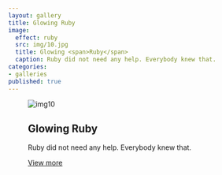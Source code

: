 ```yaml
---
layout: gallery
title: Glowing Ruby
image: 
  effect: ruby
  src: img/10.jpg
  title: Glowing <span>Ruby</span>
  caption: Ruby did not need any help. Everybody knew that.
categories:
- galleries
published: true
---
```


<figure class="effect-ruby">
    <img src="{{site.url}}/img/10.jpg" alt="img10" />
    <figcaption>
        <h2>Glowing
            <span>Ruby</span>
        </h2>
        <p>Ruby did not need any help. Everybody knew that.</p>
        <a href="#">View more</a>
    </figcaption>
</figure>





